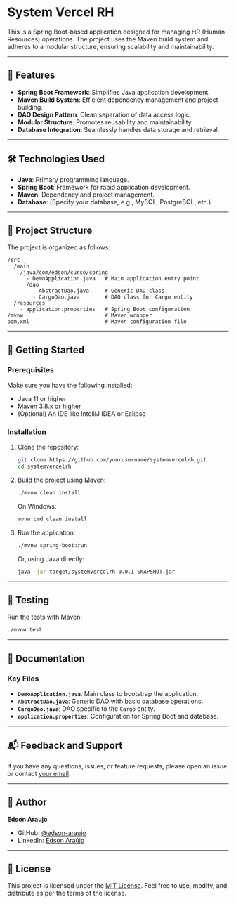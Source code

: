 # System Vercel RH

This is a Spring Boot-based application designed for managing HR (Human Resources) operations. The project uses the Maven build system and adheres to a modular structure, ensuring scalability and maintainability.

---

## 🚀 Features

- **Spring Boot Framework**: Simplifies Java application development.
- **Maven Build System**: Efficient dependency management and project building.
- **DAO Design Pattern**: Clean separation of data access logic.
- **Modular Structure**: Promotes reusability and maintainability.
- **Database Integration**: Seamlessly handles data storage and retrieval.

---

## 🛠️ Technologies Used

- **Java**: Primary programming language.
- **Spring Boot**: Framework for rapid application development.
- **Maven**: Dependency and project management.
- **Database**: (Specify your database, e.g., MySQL, PostgreSQL, etc.)

---

## 📂 Project Structure

The project is organized as follows:

```
/src
  /main
    /java/com/edson/curso/spring
      - DemoApplication.java   # Main application entry point
      /dao
        - AbstractDao.java     # Generic DAO class
        - CargoDao.java        # DAO class for Cargo entity
  /resources
    - application.properties   # Spring Boot configuration
/mvnw                          # Maven wrapper
pom.xml                        # Maven configuration file
```

---

## 🚀 Getting Started

### Prerequisites

Make sure you have the following installed:

- Java 11 or higher
- Maven 3.8.x or higher
- (Optional) An IDE like IntelliJ IDEA or Eclipse

### Installation

1. Clone the repository:

   ```bash
   git clone https://github.com/yourusername/systemvercelrh.git
   cd systemvercelrh
   ```

2. Build the project using Maven:

   ```bash
   ./mvnw clean install
   ```

   On Windows:

   ```cmd
   mvnw.cmd clean install
   ```

3. Run the application:

   ```bash
   ./mvnw spring-boot:run
   ```

   Or, using Java directly:

   ```bash
   java -jar target/systemvercelrh-0.0.1-SNAPSHOT.jar
   ```

---

## 🧪 Testing

Run the tests with Maven:

```bash
./mvnw test
```

---

## 📖 Documentation

### Key Files

- **`DemoApplication.java`**: Main class to bootstrap the application.
- **`AbstractDao.java`**: Generic DAO with basic database operations.
- **`CargoDao.java`**: DAO specific to the `Cargo` entity.
- **`application.properties`**: Configuration for Spring Boot and database.

---

## 📬 Feedback and Support

If you have any questions, issues, or feature requests, please open an issue or contact [your email](mailto:youremail@example.com).

---

## 👤 Author

**Edson Araujo**

- GitHub: [@edson-araujo](https://github.com/edson-araujo)
- LinkedIn: [Edson Araújo]([https://linkedin.com/in/yourprofile](https://www.linkedin.com/in/edson-alves-araujo/))

---

## 📝 License

This project is licensed under the [MIT License](LICENSE.md). Feel free to use, modify, and distribute as per the terms of the license.
